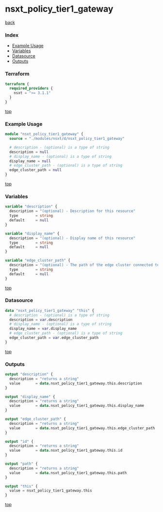 # nsxt_policy_tier1_gateway

[back](../nsxt.md)

### Index

- [Example Usage](#example-usage)
- [Variables](#variables)
- [Datasource](#datasource)
- [Outputs](#outputs)

### Terraform

```terraform
terraform {
  required_providers {
    nsxt = ">= 3.1.1"
  }
}
```

[top](#index)

### Example Usage

```terraform
module "nsxt_policy_tier1_gateway" {
  source = "./modules/nsxt/d/nsxt_policy_tier1_gateway"

  # description - (optional) is a type of string
  description = null
  # display_name - (optional) is a type of string
  display_name = null
  # edge_cluster_path - (optional) is a type of string
  edge_cluster_path = null
}
```

[top](#index)

### Variables

```terraform
variable "description" {
  description = "(optional) - Description for this resource"
  type        = string
  default     = null
}

variable "display_name" {
  description = "(optional) - Display name of this resource"
  type        = string
  default     = null
}

variable "edge_cluster_path" {
  description = "(optional) - The path of the edge cluster connected to this Tier1 gateway"
  type        = string
  default     = null
}
```

[top](#index)

### Datasource

```terraform
data "nsxt_policy_tier1_gateway" "this" {
  # description - (optional) is a type of string
  description = var.description
  # display_name - (optional) is a type of string
  display_name = var.display_name
  # edge_cluster_path - (optional) is a type of string
  edge_cluster_path = var.edge_cluster_path
}
```

[top](#index)

### Outputs

```terraform
output "description" {
  description = "returns a string"
  value       = data.nsxt_policy_tier1_gateway.this.description
}

output "display_name" {
  description = "returns a string"
  value       = data.nsxt_policy_tier1_gateway.this.display_name
}

output "edge_cluster_path" {
  description = "returns a string"
  value       = data.nsxt_policy_tier1_gateway.this.edge_cluster_path
}

output "id" {
  description = "returns a string"
  value       = data.nsxt_policy_tier1_gateway.this.id
}

output "path" {
  description = "returns a string"
  value       = data.nsxt_policy_tier1_gateway.this.path
}

output "this" {
  value = nsxt_policy_tier1_gateway.this
}
```

[top](#index)